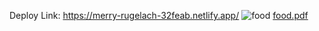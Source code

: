 Deploy Link: https://merry-rugelach-32feab.netlify.app/
![food](https://github.com/shakil88818/foodDeliveryApp/assets/83162914/e79be181-981e-4858-9a5f-54111f8c05b1)
[food.pdf](https://github.com/user-attachments/files/15984032/food.pdf)
